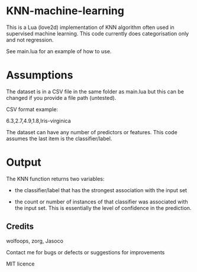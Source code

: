 # KNN-machine-learning

This is a Lua (love2d) implementation of KNN algorithm often used in supervised machine learning. This code currently does categorisation only and not regression.

See main.lua for an example of how to use.

Assumptions
===========

The dataset is in a CSV file in the same folder as main.lua but this can be changed if you provide a file path (untested).

CSV format example:

6.3,2.7,4.9,1.8,Iris-virginica

The dataset can have any number of predictors or features. This code assumes the last item is the classifier/label.

Output
======
The KNN function returns two variables:

- the classifier/label that has the strongest association with the input set

- the count or number of instances of that classifier was associated with the input set. This is essentially the level of confidence in the prediction.

Credits
-------
wolfoops, zorg, Jasoco

Contact me for bugs or defects or suggestions for improvements

MIT licence
